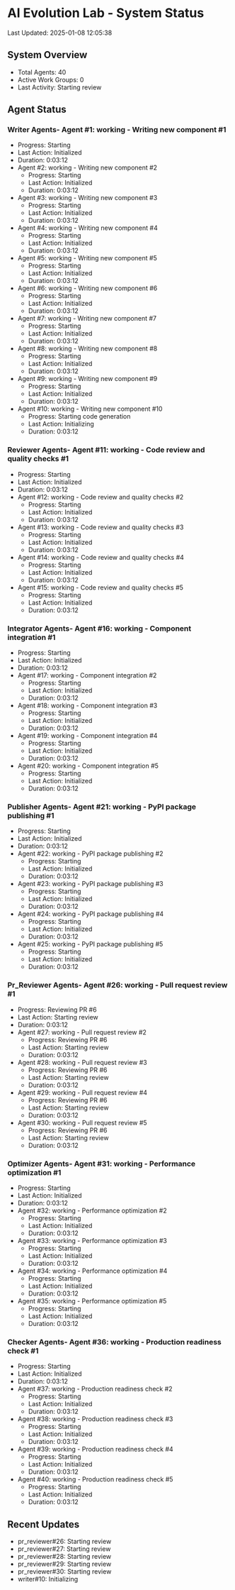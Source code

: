 # AI Evolution Lab - System Status
Last Updated: 2025-01-08 12:05:38

## System Overview
- Total Agents: 40
- Active Work Groups: 0
- Last Activity: Starting review

## Agent Status

### Writer Agents- Agent #1: working - Writing new component #1
  - Progress: Starting
  - Last Action: Initialized
  - Duration: 0:03:12
- Agent #2: working - Writing new component #2
  - Progress: Starting
  - Last Action: Initialized
  - Duration: 0:03:12
- Agent #3: working - Writing new component #3
  - Progress: Starting
  - Last Action: Initialized
  - Duration: 0:03:12
- Agent #4: working - Writing new component #4
  - Progress: Starting
  - Last Action: Initialized
  - Duration: 0:03:12
- Agent #5: working - Writing new component #5
  - Progress: Starting
  - Last Action: Initialized
  - Duration: 0:03:12
- Agent #6: working - Writing new component #6
  - Progress: Starting
  - Last Action: Initialized
  - Duration: 0:03:12
- Agent #7: working - Writing new component #7
  - Progress: Starting
  - Last Action: Initialized
  - Duration: 0:03:12
- Agent #8: working - Writing new component #8
  - Progress: Starting
  - Last Action: Initialized
  - Duration: 0:03:12
- Agent #9: working - Writing new component #9
  - Progress: Starting
  - Last Action: Initialized
  - Duration: 0:03:12
- Agent #10: working - Writing new component #10
  - Progress: Starting code generation
  - Last Action: Initializing
  - Duration: 0:03:12

### Reviewer Agents- Agent #11: working - Code review and quality checks #1
  - Progress: Starting
  - Last Action: Initialized
  - Duration: 0:03:12
- Agent #12: working - Code review and quality checks #2
  - Progress: Starting
  - Last Action: Initialized
  - Duration: 0:03:12
- Agent #13: working - Code review and quality checks #3
  - Progress: Starting
  - Last Action: Initialized
  - Duration: 0:03:12
- Agent #14: working - Code review and quality checks #4
  - Progress: Starting
  - Last Action: Initialized
  - Duration: 0:03:12
- Agent #15: working - Code review and quality checks #5
  - Progress: Starting
  - Last Action: Initialized
  - Duration: 0:03:12

### Integrator Agents- Agent #16: working - Component integration #1
  - Progress: Starting
  - Last Action: Initialized
  - Duration: 0:03:12
- Agent #17: working - Component integration #2
  - Progress: Starting
  - Last Action: Initialized
  - Duration: 0:03:12
- Agent #18: working - Component integration #3
  - Progress: Starting
  - Last Action: Initialized
  - Duration: 0:03:12
- Agent #19: working - Component integration #4
  - Progress: Starting
  - Last Action: Initialized
  - Duration: 0:03:12
- Agent #20: working - Component integration #5
  - Progress: Starting
  - Last Action: Initialized
  - Duration: 0:03:12

### Publisher Agents- Agent #21: working - PyPI package publishing #1
  - Progress: Starting
  - Last Action: Initialized
  - Duration: 0:03:12
- Agent #22: working - PyPI package publishing #2
  - Progress: Starting
  - Last Action: Initialized
  - Duration: 0:03:12
- Agent #23: working - PyPI package publishing #3
  - Progress: Starting
  - Last Action: Initialized
  - Duration: 0:03:12
- Agent #24: working - PyPI package publishing #4
  - Progress: Starting
  - Last Action: Initialized
  - Duration: 0:03:12
- Agent #25: working - PyPI package publishing #5
  - Progress: Starting
  - Last Action: Initialized
  - Duration: 0:03:12

### Pr_Reviewer Agents- Agent #26: working - Pull request review #1
  - Progress: Reviewing PR #6
  - Last Action: Starting review
  - Duration: 0:03:12
- Agent #27: working - Pull request review #2
  - Progress: Reviewing PR #6
  - Last Action: Starting review
  - Duration: 0:03:12
- Agent #28: working - Pull request review #3
  - Progress: Reviewing PR #6
  - Last Action: Starting review
  - Duration: 0:03:12
- Agent #29: working - Pull request review #4
  - Progress: Reviewing PR #6
  - Last Action: Starting review
  - Duration: 0:03:12
- Agent #30: working - Pull request review #5
  - Progress: Reviewing PR #6
  - Last Action: Starting review
  - Duration: 0:03:12

### Optimizer Agents- Agent #31: working - Performance optimization #1
  - Progress: Starting
  - Last Action: Initialized
  - Duration: 0:03:12
- Agent #32: working - Performance optimization #2
  - Progress: Starting
  - Last Action: Initialized
  - Duration: 0:03:12
- Agent #33: working - Performance optimization #3
  - Progress: Starting
  - Last Action: Initialized
  - Duration: 0:03:12
- Agent #34: working - Performance optimization #4
  - Progress: Starting
  - Last Action: Initialized
  - Duration: 0:03:12
- Agent #35: working - Performance optimization #5
  - Progress: Starting
  - Last Action: Initialized
  - Duration: 0:03:12

### Checker Agents- Agent #36: working - Production readiness check #1
  - Progress: Starting
  - Last Action: Initialized
  - Duration: 0:03:12
- Agent #37: working - Production readiness check #2
  - Progress: Starting
  - Last Action: Initialized
  - Duration: 0:03:12
- Agent #38: working - Production readiness check #3
  - Progress: Starting
  - Last Action: Initialized
  - Duration: 0:03:12
- Agent #39: working - Production readiness check #4
  - Progress: Starting
  - Last Action: Initialized
  - Duration: 0:03:12
- Agent #40: working - Production readiness check #5
  - Progress: Starting
  - Last Action: Initialized
  - Duration: 0:03:12


## Recent Updates
- pr_reviewer#26: Starting review
- pr_reviewer#27: Starting review
- pr_reviewer#28: Starting review
- pr_reviewer#29: Starting review
- pr_reviewer#30: Starting review
- writer#10: Initializing
